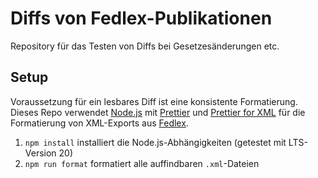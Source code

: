 # Diffs von Fedlex-Publikationen

Repository für das Testen von Diffs bei Gesetzesänderungen etc.

## Setup

Voraussetzung für ein lesbares Diff ist eine konsistente Formatierung. Dieses Repo verwendet [Node.js](https://nodejs.org/) mit [Prettier](https://prettier.io/) und [Prettier for XML](https://github.com/prettier/plugin-xml) für die Formatierung von XML-Exports aus [Fedlex](https://www.fedlex.admin.ch/).

1. `npm install` installiert die Node.js-Abhängigkeiten (getestet mit LTS-Version 20)
2. `npm run format` formatiert alle auffindbaren `.xml`-Dateien
